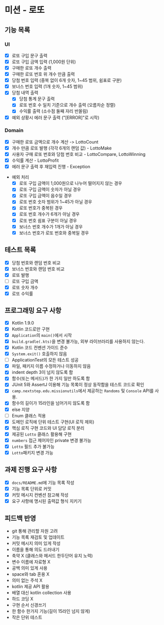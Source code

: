 # 미션 - 로또

## 기능 목록

### UI
- [x] 로또 구입 문구 출력
- [x] 로또 구입 금액 입력 (1,000원 단위)
- [x] 구매한 로또 개수 출력
- [x] 구매한 로또 번호 위 개수 만큼 출력
- [x] 당첨 번호 입력 (중복 없이 6개 숫자, 1~45 범위, 쉼표로 구분)
- [x] 보너스 번호 입력 (1개 숫자, 1~45 범위)
- [x] 당첨 내역 출력
  - [x] 당첨 통계 문구 출력
  - [x] 로또 번호 수 일치 기준으로 개수 출력 (오름차순 정렬)
  - [x] 수익률 출력 (소수점 둘째 자리 반올림)
- [x] 예외 상황시 에러 문구 출력 ("[ERROR]"로 시작)

### Domain
- [x] 구매한 로또 금액으로 개수 계산 -> LottoCount
- [x] 개수 만큼 로또 발행 (각각 6개의 랜덤 값) - LottoMake
- [x] 사용자 구매 로또 번호와 당첨 번호 비교 - LottoCompare, LottoWinning
- [x] 수익률 계산 - LottoProfit
- [x] 에러 문구 출력 후 재입력 진행 - Exception
- 예외 처리
  - [x] 로또 구입 금액이 1,000원으로 나누어 떨어지지 않는 경우
  - [x] 로또 구입 금액이 숫자가 아닐 경우
  - [x] 로또 구입 금액이 음수일 경우
  - [x] 로또 번호 숫자 범위가 1~45가 아닐 경우
  - [x] 로또 번호가 중복된 경우
  - [x] 로또 번호 개수가 6개가 아닐 경우
  - [x] 로또 번호 쉼표 구분이 아닐 경우
  - [x] 보너스 번호 개수가 1개가 아닐 경우
  - [x] 보너스 번호가 로또 번호와 중복일 경우

## 테스트 목록

- [x] 당첨 번호와 랜덤 번호 비교
- [x] 보너스 번호와 랜덤 번호 비교
- [x] 로또 발행
- [ ] 로또 구입 금액
- [x] 로또 숫자 개수
- [x] 로또 수익률

## 프로그래밍 요구 사항

- [x] Kotlin 1.9.0
- [x] Kotlin 코드로만 구현
- [x] `Application`의 `main()`에서 시작
- [x] `build.gradle(.kts)`을 변경 불가능, 외부 라이브러리를 사용하지 않는다.
- [x] Kotlin 코드 컨벤션 가이드 준수
- [x] `System.exit()` 호출하지 않음
- [ ] ApplicationTest의 모든 테스트 성공
- [x] 파일, 패키지 이름 수정하거나 이동하지 않음
- [x] indent depth 3이 넘지 않도록 함
- [x] 함수(또는 메서드)가 한 가지 일만 하도록 함
- [x] JUnit 5와 AssertJ 이용해 기능 목록이 정상 동작함을 테스트 코드로 확인
- [x] `camp.nextstep.edu.missionutils`에서 제공하는 `Randoms` 및 `Console` API를 사용.
- [x] 함수의 길이가 15라인을 넘어가지 않도록 함
- [x] else 지양
- [ ] Enum 클래스 적용
- [x] 도메인 로직에 단위 테스트 구현(UI 로직 제외)
- [x] 핵심 로직 구현 코드와 UI 담당 로직 분리
- [x] 제공된 `Lotto` 클래스 활용해 구현
- [x] `numbers` 접근 제어자인 private 변경 불가능
- [x] `Lotto` 필드 추가 불가능
- [x] `Lotto`패키지 변경 가능

## 과제 진행 요구 사항

- [X] `docs/README.md`에 기능 목록 작성
- [x] 기능 목록 단위로 커밋
- [x] 커밋 메시지 컨벤션 참고해 작성
- [x] 요구 사항에 명시된 출력값 형식 지키기

## 피드백 반영

- git 통해 관리할 자원 고려
- 기능 목록 재검토 및 업데이트
- 커밋 메시지 의미 있게 작성
- 이름을 통해 의도 드러내기
- 축약 X (클래스와 메서드 한두단어 유지 노력)
- 변수 이름에 자료형 X
- 공백 의미 있게 사용
- space와 tab 혼용 X
- 의미 없는 주석 X
- kotlin 제공 API 활용
- 배열 대신 kotlin collection 사용
- 하드 코딩 X
- 구현 순서 신경쓰기
- 한 함수 한가지 기능(길이 15라인 넘지 않게)
- 작은 단위 테스트